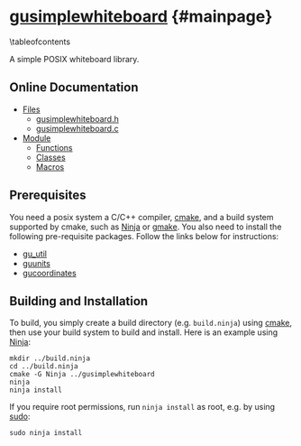 [gusimplewhiteboard](https://github.com/mipalgu/gusimplewhiteboard) {#mainpage}
===================================================================
\tableofcontents

A simple POSIX whiteboard library.

## Online Documentation

 * [Files](https://mipalgu.github.io/gusimplewhiteboard/files.html)
   - [gusimplewhiteboard.h](https://mipalgu.github.io/gusimplewhiteboard/gusimplewhiteboard_8h.html)
   - [gusimplewhiteboard.c](https://mipalgu.github.io/gusimplewhiteboard/gusimplewhiteboard_8c.html)
 * [Module](https://mipalgu.github.io/gusimplewhiteboard/globals_defs.html)
   - [Functions](https://mipalgu.github.io/gusimplewhiteboard/globals_func.html)
   - [Classes](https://mipalgu.github.io/gusimplewhiteboard/annotated.html)
   - [Macros](https://mipalgu.github.io/gusimplewhiteboard/globals_defs.html)

## Prerequisites

You need a posix system a C/C++ compiler, [cmake](https://cmake.org),
and a build system supported by cmake, such as
[Ninja](https://ninja-build.org) or
[gmake](https://www.gnu.org/software/make/).
You also need to install the following pre-requisite packages.
Follow the links below for instructions:

 * [gu_util](https://github.com/mipalgu/gu_util)
 * [guunits](https://github.com/mipalgu/guunits)
 * [gucoordinates](https://github.com/mipalgu/gucoordinates)

## Building and Installation

To build, you simply create a build directory (e.g. `build.ninja`)
using [cmake](https://cmake.org), then use your build system to
build and install. Here is an example using
[Ninja](https://ninja-build.org):

	mkdir ../build.ninja
	cd ../build.ninja
	cmake -G Ninja ../gusimplewhiteboard
	ninja
	ninja install

If you require root permissions, run `ninja install` as root,
e.g. by using [sudo](https://www.sudo.ws):

	sudo ninja install
